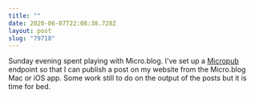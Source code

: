 ```yaml
---
title: ""
date: 2020-06-07T22:08:38.728Z
layout: post
slug: "79718"
---
```

Sunday evening spent playing with Micro.blog. I've set up a [Micropub](https://indieweb.org/Micropub) endpoint so that I can publish a post on my website from the Micro.blog Mac or iOS app. Some work still to do on the output of the posts but it is time for bed.